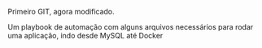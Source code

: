 Primeiro GIT, agora modificado.

Um playbook de automação com alguns arquivos necessários para rodar uma aplicação, indo desde MySQL até Docker
